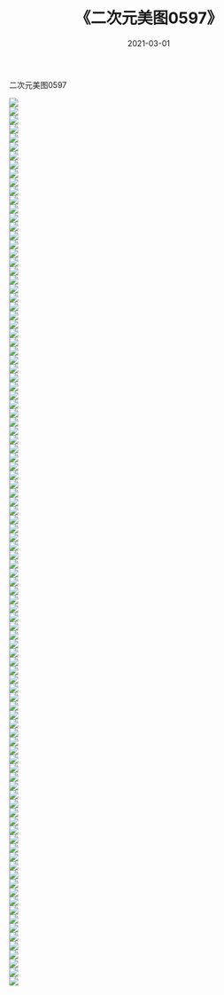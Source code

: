 ﻿---
layout: post
title:  《二次元美图0597》
date:   2021-03-01
img: http://imgx.orgx.ga/二次元/2021/二次元美图0597/000.jpg
categories: [美女, 清纯, 唯美]
---

二次元美图0597

 ![](http://imgx.orgx.ga/二次元/2021/二次元美图0597/001.png) <br>![](http://imgx.orgx.ga/二次元/2021/二次元美图0597/002.png) <br>![](http://imgx.orgx.ga/二次元/2021/二次元美图0597/003.png) <br>![](http://imgx.orgx.ga/二次元/2021/二次元美图0597/004.png) <br>![](http://imgx.orgx.ga/二次元/2021/二次元美图0597/005.png) <br>![](http://imgx.orgx.ga/二次元/2021/二次元美图0597/006.png) <br>![](http://imgx.orgx.ga/二次元/2021/二次元美图0597/007.png) <br>![](http://imgx.orgx.ga/二次元/2021/二次元美图0597/008.png) <br>![](http://imgx.orgx.ga/二次元/2021/二次元美图0597/009.png) <br>![](http://imgx.orgx.ga/二次元/2021/二次元美图0597/010.png) <br>![](http://imgx.orgx.ga/二次元/2021/二次元美图0597/011.png) <br>![](http://imgx.orgx.ga/二次元/2021/二次元美图0597/012.png) <br>![](http://imgx.orgx.ga/二次元/2021/二次元美图0597/013.png) <br>![](http://imgx.orgx.ga/二次元/2021/二次元美图0597/014.png) <br>![](http://imgx.orgx.ga/二次元/2021/二次元美图0597/015.png) <br>![](http://imgx.orgx.ga/二次元/2021/二次元美图0597/016.png) <br>![](http://imgx.orgx.ga/二次元/2021/二次元美图0597/017.png) <br>![](http://imgx.orgx.ga/二次元/2021/二次元美图0597/018.png) <br>![](http://imgx.orgx.ga/二次元/2021/二次元美图0597/019.png) <br>![](http://imgx.orgx.ga/二次元/2021/二次元美图0597/020.png) <br>![](http://imgx.orgx.ga/二次元/2021/二次元美图0597/021.png) <br>![](http://imgx.orgx.ga/二次元/2021/二次元美图0597/022.png) <br>![](http://imgx.orgx.ga/二次元/2021/二次元美图0597/023.png) <br>![](http://imgx.orgx.ga/二次元/2021/二次元美图0597/024.png) <br>![](http://imgx.orgx.ga/二次元/2021/二次元美图0597/025.png) <br>![](http://imgx.orgx.ga/二次元/2021/二次元美图0597/026.png) <br>![](http://imgx.orgx.ga/二次元/2021/二次元美图0597/027.png) <br>![](http://imgx.orgx.ga/二次元/2021/二次元美图0597/028.png) <br>![](http://imgx.orgx.ga/二次元/2021/二次元美图0597/029.png) <br>![](http://imgx.orgx.ga/二次元/2021/二次元美图0597/030.png) <br>![](http://imgx.orgx.ga/二次元/2021/二次元美图0597/031.png) <br>![](http://imgx.orgx.ga/二次元/2021/二次元美图0597/032.png) <br>![](http://imgx.orgx.ga/二次元/2021/二次元美图0597/033.png) <br>![](http://imgx.orgx.ga/二次元/2021/二次元美图0597/034.png) <br>![](http://imgx.orgx.ga/二次元/2021/二次元美图0597/035.png) <br>![](http://imgx.orgx.ga/二次元/2021/二次元美图0597/036.png) <br>![](http://imgx.orgx.ga/二次元/2021/二次元美图0597/037.png) <br>![](http://imgx.orgx.ga/二次元/2021/二次元美图0597/038.png) <br>![](http://imgx.orgx.ga/二次元/2021/二次元美图0597/039.png) <br>![](http://imgx.orgx.ga/二次元/2021/二次元美图0597/040.png) <br>![](http://imgx.orgx.ga/二次元/2021/二次元美图0597/041.png) <br>![](http://imgx.orgx.ga/二次元/2021/二次元美图0597/042.png) <br>![](http://imgx.orgx.ga/二次元/2021/二次元美图0597/043.png) <br>![](http://imgx.orgx.ga/二次元/2021/二次元美图0597/044.png) <br>![](http://imgx.orgx.ga/二次元/2021/二次元美图0597/045.png) <br>![](http://imgx.orgx.ga/二次元/2021/二次元美图0597/046.png) <br>![](http://imgx.orgx.ga/二次元/2021/二次元美图0597/047.png) <br>![](http://imgx.orgx.ga/二次元/2021/二次元美图0597/048.png) <br>![](http://imgx.orgx.ga/二次元/2021/二次元美图0597/049.png) <br>![](http://imgx.orgx.ga/二次元/2021/二次元美图0597/050.png) <br>![](http://imgx.orgx.ga/二次元/2021/二次元美图0597/051.png) <br>![](http://imgx.orgx.ga/二次元/2021/二次元美图0597/052.png) <br>![](http://imgx.orgx.ga/二次元/2021/二次元美图0597/053.png) <br>![](http://imgx.orgx.ga/二次元/2021/二次元美图0597/054.png) <br>![](http://imgx.orgx.ga/二次元/2021/二次元美图0597/055.png) <br>![](http://imgx.orgx.ga/二次元/2021/二次元美图0597/056.png) <br>![](http://imgx.orgx.ga/二次元/2021/二次元美图0597/057.png) <br>![](http://imgx.orgx.ga/二次元/2021/二次元美图0597/058.png) <br>![](http://imgx.orgx.ga/二次元/2021/二次元美图0597/059.png) <br>![](http://imgx.orgx.ga/二次元/2021/二次元美图0597/060.png) <br>![](http://imgx.orgx.ga/二次元/2021/二次元美图0597/061.png) <br>![](http://imgx.orgx.ga/二次元/2021/二次元美图0597/062.png) <br>![](http://imgx.orgx.ga/二次元/2021/二次元美图0597/063.png) <br>![](http://imgx.orgx.ga/二次元/2021/二次元美图0597/064.png) <br>![](http://imgx.orgx.ga/二次元/2021/二次元美图0597/065.png) <br>![](http://imgx.orgx.ga/二次元/2021/二次元美图0597/066.png) <br>![](http://imgx.orgx.ga/二次元/2021/二次元美图0597/067.png) <br>![](http://imgx.orgx.ga/二次元/2021/二次元美图0597/068.png) <br>![](http://imgx.orgx.ga/二次元/2021/二次元美图0597/069.png) <br>![](http://imgx.orgx.ga/二次元/2021/二次元美图0597/070.png) <br>![](http://imgx.orgx.ga/二次元/2021/二次元美图0597/071.png) <br>![](http://imgx.orgx.ga/二次元/2021/二次元美图0597/072.png) <br>![](http://imgx.orgx.ga/二次元/2021/二次元美图0597/073.png) <br>![](http://imgx.orgx.ga/二次元/2021/二次元美图0597/074.png) <br>![](http://imgx.orgx.ga/二次元/2021/二次元美图0597/075.png) <br>![](http://imgx.orgx.ga/二次元/2021/二次元美图0597/076.png) <br>![](http://imgx.orgx.ga/二次元/2021/二次元美图0597/077.png) <br>![](http://imgx.orgx.ga/二次元/2021/二次元美图0597/078.png) <br>![](http://imgx.orgx.ga/二次元/2021/二次元美图0597/079.png) <br>![](http://imgx.orgx.ga/二次元/2021/二次元美图0597/080.png) <br>![](http://imgx.orgx.ga/二次元/2021/二次元美图0597/081.png) <br>![](http://imgx.orgx.ga/二次元/2021/二次元美图0597/082.png) <br>![](http://imgx.orgx.ga/二次元/2021/二次元美图0597/083.png) <br>![](http://imgx.orgx.ga/二次元/2021/二次元美图0597/084.png) <br>![](http://imgx.orgx.ga/二次元/2021/二次元美图0597/085.png) <br>![](http://imgx.orgx.ga/二次元/2021/二次元美图0597/086.png) <br>![](http://imgx.orgx.ga/二次元/2021/二次元美图0597/087.png) <br>![](http://imgx.orgx.ga/二次元/2021/二次元美图0597/088.png) <br>![](http://imgx.orgx.ga/二次元/2021/二次元美图0597/089.png) <br>![](http://imgx.orgx.ga/二次元/2021/二次元美图0597/090.png) <br>![](http://imgx.orgx.ga/二次元/2021/二次元美图0597/091.png) <br>![](http://imgx.orgx.ga/二次元/2021/二次元美图0597/092.png) <br>![](http://imgx.orgx.ga/二次元/2021/二次元美图0597/093.png) <br>![](http://imgx.orgx.ga/二次元/2021/二次元美图0597/094.png) <br>![](http://imgx.orgx.ga/二次元/2021/二次元美图0597/095.png) <br>![](http://imgx.orgx.ga/二次元/2021/二次元美图0597/096.png) <br>![](http://imgx.orgx.ga/二次元/2021/二次元美图0597/097.png) <br>![](http://imgx.orgx.ga/二次元/2021/二次元美图0597/098.png) <br>![](http://imgx.orgx.ga/二次元/2021/二次元美图0597/099.png) <br>![](http://imgx.orgx.ga/二次元/2021/二次元美图0597/100.png) <br>